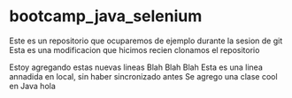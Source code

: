 # bootcamp_java_selenium
Este es un repositorio que ocuparemos de ejemplo durante la sesion de git
Esta es una modificacion que hicimos recien clonamos el repositorio

Estoy agregando estas nuevas lineas
Blah 
Blah
Blah
Esta es una linea annadida en local, sin haber sincronizado antes
Se agrego una clase cool en Java
hola
